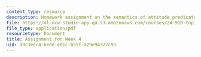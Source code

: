 ```yaml
---
content_type: resource
description: Homework assignment on the semantics of attitude predicates.
file: https://ol-ocw-studio-app-qa.s3.amazonaws.com/courses/24-910-topics-in-linguistic-theory-propositional-attitudes-spring-2009/d9c3eec46edee01cb55fa29e94327c93_MIT24_910s09_assn03.pdf
file_type: application/pdf
resourcetype: Document
title: Assignment for Week 4
uid: d9c3eec4-6ede-e01c-b55f-a29e94327c93
---
```

